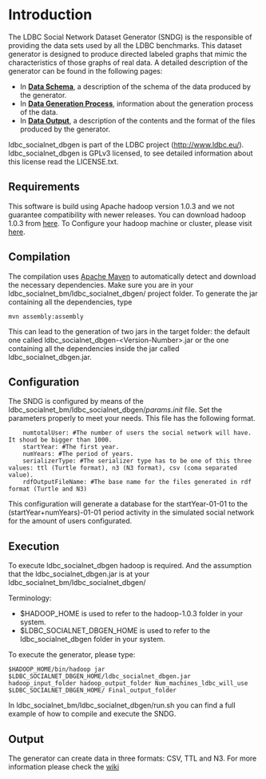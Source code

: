 # Introduction

The LDBC Social Network Dataset Generator (SNDG) is the responsible of providing the data sets used by all the LDBC benchmarks. This dataset generator is designed to produce directed labeled graphs that mimic the characteristics of those graphs of real data. A detailed description of the generator can be found in the following pages:

* In **[Data Schema](https://github.com/ldbc/ldbc_socialnet_bm/wiki/Data-Schema)**, a description of the schema of the data produced by the generator.
* In **[Data Generation Process](https://github.com/ldbc/ldbc_socialnet_bm/wiki/Data-Generation)**, information about the generation process of the data.
* In **[Data Output](https://github.com/ldbc/ldbc_socialnet_bm/wiki/Data-Output)**, a description of the contents and the format of the files produced by the generator.


ldbc_socialnet_dbgen is part of the LDBC project (http://www.ldbc.eu/).
ldbc_socialnet_dbgen is GPLv3 licensed, to see detailed information about this license read the LICENSE.txt.


## Requirements

This software is build using Apache hadoop version 1.0.3 and we not guarantee compatibility with newer releases.
You can download hadoop 1.0.3 from [here](http://archive.apache.org/dist/hadoop/core/hadoop-1.0.3/). To Configure your hadoop machine or cluster, please visit [here](http://hadoop.apache.org/docs/stable/index.html).


## Compilation

The compilation uses [Apache Maven](http://maven.apache.org) to automatically detect and download the necessary dependencies. Make sure you are in your ldbc_socialnet_bm/ldbc_socialnet_dbgen/ project folder.
To generate the jar containing all the dependencies, type

```
mvn assembly:assembly
```

This can lead to the generation of two jars in the target folder: the default one called ldbc_socialnet_dbgen-\<Version-Number\>.jar or the one containing all the dependencies inside the jar called ldbc_socialnet_dbgen.jar.


## Configuration

The SNDG is configured by means of the ldbc\_socialnet\_bm/ldbc\_socialnet\_dbgen/_params.init_ file. Set the parameters properly to meet your needs. This file has the following format.

```
	numtotalUser: #The number of users the social network will have. It shoud be bigger than 1000.
	startYear: #The first year.
	numYears: #The period of years.
	serializerType: #The serializer type has to be one of this three values: ttl (Turtle format), n3 (N3 format), csv (coma separated value).
	rdfOutputFileName: #The base name for the files generated in rdf format (Turtle and N3)
```
	
This configuration will generate a database for the startYear-01-01 to the (startYear+numYears)-01-01 period activity in the simulated social network for the amount of users configurated.


## Execution
To execute ldbc_socialnet_dbgen hadoop is required. And the assumption that the ldbc_socialnet_dbgen.jar is at your ldbc_socialnet_bm/ldbc_socialnet_dbgen/

Terminology:

* $HADOOP_HOME is used to refer to the hadoop-1.0.3 folder in your system.
* $LDBC_SOCIALNET_DBGEN_HOME is used to refer to the ldbc_socialnet_dbgen folder in your system.

To execute the generator, please type:

```
$HADOOP_HOME/bin/hadoop jar $LDBC_SOCIALNET_DBGEN_HOME/ldbc_socialnet_dbgen.jar hadoop_input_folder hadoop_output_folder Num_machines_ldbc_will_use  $LDBC_SOCIALNET_DBGEN_HOME/ Final_output_folder
```

In ldbc\_socialnet\_bm/ldbc\_socialnet\_dbgen/run.sh you can find a full example of how to compile and execute the SNDG.

## Output
The generator can create data in three formats: CSV, TTL and N3. For more information please check the [wiki](https://github.com/ldbc/ldbc_socialnet_bm/wiki/Data-Output)
